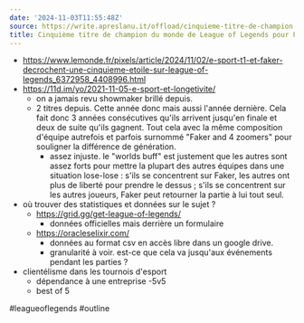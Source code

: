 ```yaml
---
date: '2024-11-03T11:55:48Z'
source: https://write.apreslanu.it/offload/cinquieme-titre-de-champion-du-monde-de-league-of-legends-pour-faker
title: Cinquième titre de champion du monde de League of Legends pour Faker
---
```


- https://www.lemonde.fr/pixels/article/2024/11/02/e-sport-t1-et-faker-decrochent-une-cinquieme-etoile-sur-league-of-legends_6372958_4408996.html
- https://11d.im/yo/2021-11-05-e-sport-et-longetivite/
  - on a jamais revu showmaker brillé depuis.
  - 2 titres depuis. Cette année donc mais aussi l'année dernière. Cela fait donc 3 années consécutives qu'ils arrivent jusqu'en finale et deux de suite qu'ils gagnent. Tout cela avec la même composition d'équipe autrefois et parfois surnommé "Faker and 4 zoomers" pour souligner la différence de génération.
    - assez injuste. le "worlds buff" est justement que les autres sont assez forts pour mettre la plupart des autres équipes dans une situation lose-lose : s'ils se concentrent sur Faker, les autres ont plus de liberté pour prendre le dessus ; s'ils se concentrent sur les autres joueurs, Faker peut retourner la partie à lui tout seul. 
- où trouver des statistiques et données sur le sujet ?
  - https://grid.gg/get-league-of-legends/
    - données officielles mais derrière un formulaire
  - https://oracleselixir.com/
    - données au format csv en accès libre dans un google drive.
    - granularité à voir. est-ce que cela va jusqu'aux événements pendant les parties ?
- clientélisme dans les tournois d'esport
  - dépendance à une entreprise
-5v5
  - best of 5

#leagueoflegends #outline